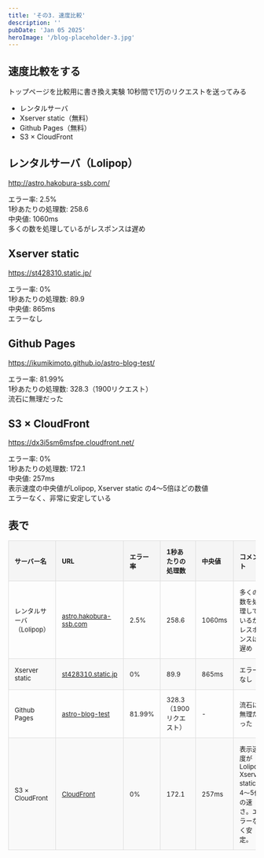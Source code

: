 ```yaml
---
title: 'その3. 速度比較'
description: ''
pubDate: 'Jan 05 2025'
heroImage: '/blog-placeholder-3.jpg'
---
```


<style>
table {
  width: 100%;
  border-collapse: collapse;
  margin: 1rem 0;
  font-size: 13px;
}

th, td {
  border: 1px solid #ddd;
  padding: 12px;
  text-align: left;
}

th {
  background-color: #f5f5f5;
  font-weight: bold;
}

tr:nth-child(even) {
  background-color: #f9f9f9;
}

tr:hover {
  background-color: #f5f5f5;
}
</style>


## 速度比較をする
トップページを比較用に書き換え実験
10秒間で1万のリクエストを送ってみる

- レンタルサーバ
- Xserver static（無料）
- Github Pages（無料）
- S3 × CloudFront

## レンタルサーバ（Lolipop）

http://astro.hakobura-ssb.com/

エラー率: 2.5%  
1秒あたりの処理数: 258.6  
中央値: 1060ms  
多くの数を処理しているがレスポンスは遅め  

## Xserver static

https://st428310.static.jp/

エラー率: 0%  
1秒あたりの処理数: 89.9  
中央値: 865ms  
エラーなし  

## Github Pages

https://ikumikimoto.github.io/astro-blog-test/

エラー率: 81.99%  
1秒あたりの処理数: 328.3（1900リクエスト）  
流石に無理だった  

## S3 × CloudFront

https://dx3i5sm6msfpe.cloudfront.net/

エラー率: 0%  
1秒あたりの処理数: 172.1  
中央値: 257ms  
表示速度の中央値がLolipop, Xserver static の4〜5倍ほどの数値  
エラーなく、非常に安定している  

## 表で

| サーバー名             | URL                                                   | エラー率     | 1秒あたりの処理数  | 中央値    | コメント                                       |
|------------------------|-------------------------------------------------------|--------------|--------------------|-----------|-----------------------------------------------|
| レンタルサーバ（Lolipop） | [astro.hakobura-ssb.com](http://astro.hakobura-ssb.com/) | 2.5%         | 258.6              | 1060ms    | 多くの数を処理しているがレスポンスは遅め         |
| Xserver static         | [st428310.static.jp](https://st428310.static.jp/)     | 0%           | 89.9               | 865ms     | エラーなし                                     |
| Github Pages           | [astro-blog-test](https://ikumikimoto.github.io/astro-blog-test/) | 81.99%       | 328.3（1900リクエスト）| -         | 流石に無理だった                               |
| S3 × CloudFront        | [CloudFront](https://dx3i5sm6msfpe.cloudfront.net/)   | 0%           | 172.1              | 257ms     | 表示速度がLolipop, Xserver staticの4〜5倍の速さ。エラーなく安定。 |